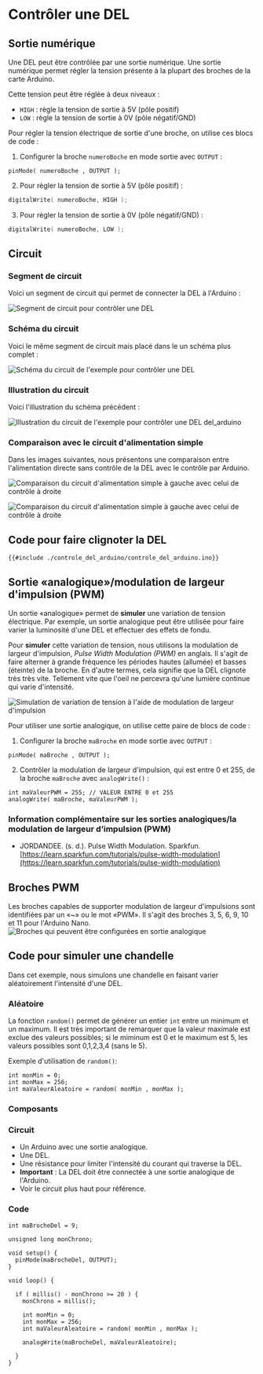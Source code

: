 # Contrôler une DEL

## Sortie numérique

Une DEL peut être contrôlée par une sortie numérique. Une sortie numérique permet régler la tension présente à la plupart des broches de la carte Arduino. 

Cette tension peut être réglée à deux niveaux :
* `HIGH` : règle la tension de sortie à 5V (pôle positif)
* `LOW` : règle la tension de sortie à 0V (pôle négatif/GND)

Pour régler la tension électrique de sortie d'une broche, on utilise ces blocs de code :
1) Configurer la broche `numeroBoche` en mode sortie avec `OUTPUT` :
```arduino
pinMode( numeroBoche , OUTPUT );
```

2) Pour règler la tension de sortie à 5V (pôle positif) :
```cpp
digitalWrite( numeroBoche, HIGH );
```

3) Pour règler la tension de sortie à 0V (pôle négatif/GND) :
```cpp
digitalWrite( numeroBoche, LOW );
```

## Circuit

### Segment de circuit

Voici un segment de circuit qui permet de connecter la DEL à l'Arduino :

![Segment de circuit pour contrôler une DEL](./Slide1.SVG)


### Schéma du circuit

Voici le même segment de circuit mais placé dans le un schéma plus complet :

![Schéma du circuit de l'exemple pour contrôler une DEL](./del_arduino_schema.png)

### Illustration du circuit

Voici l'illustration du schéma précédent :

![Illustration du circuit de l'exemple pour contrôler une DEL](./del_arduino_illustration.png)
del_arduino

### Comparaison avec le circuit d'alimentation simple

Dans les images suivantes, nous présentons une comparaison entre l'alimentation directe sans contrôle de la DEL avec le contrôle par Arduino.

![Comparaison du circuit d'alimentation simple à gauche avec celui de contrôle à droite](./Slide3.SVG)

![Comparaison du circuit d'alimentation simple à gauche avec celui de contrôle à droite](./del_alimentation_vs_controle_illustration.svg)


## Code pour faire clignoter la DEL 

```arduino
{{#include ./controle_del_arduino/controle_del_arduino.ino}}
```


## Sortie «analogique»/modulation de largeur d'impulsion (PWM)

Un sortie «analogique» permet de **simuler** une variation de tension électrique. Par exemple, un sortie analogique peut être utilisée pour faire varier la luminosité d'une DEL et effectuer des effets de fondu.

Pour **simuler** cette variation de tension, nous utilisons la modulation de largeur d'impulsion, *Pulse Width Modulation (PWM)* en anglais. Il s'agit de faire alterner à grande fréquence les périodes hautes (allumée) et basses (éteinte) de la broche.  En d'autre termes, cela signifie que la DEL clignote très très vite. Tellement vite que l'oeil ne percevra qu'une lumière continue qui varie d'intensité. 

![Simulation de variation de tension à l'aide de modulation de largeur d'impulsion](./Diapositive2.SVG)

Pour utiliser une sortie analogique, on utilise cette paire de blocs de code :
1) Configurer la broche `maBroche` en mode sortie avec `OUTPUT` :
```arduino
pinMode( maBroche , OUTPUT );
```
2) Contrôler la modulation de largeur d'impulsion, qui est entre 0 et 255, de la broche `maBroche` avec `analogWrite()` :
```arduino
int maValeurPWM = 255; // VALEUR ENTRE 0 et 255
analogWrite( maBroche, maValeurPWM );
```

### Information complémentaire sur les sorties analogiques/la modulation de largeur d’impulsion (PWM)

* JORDANDEE. (s. d.). Pulse Width Modulation. Sparkfun. [https://learn.sparkfun.com/tutorials/pulse-width-modulation](https://learn.sparkfun.com/tutorials/pulse-width-modulation)


## Broches PWM
Les broches capables de supporter modulation de largeur d'impulsions sont identifiées par un «~» ou le mot «PWM». Il s'agit des broches 3, 5, 6, 9, 10 et 11 pour l'Arduino Nano.
![Broches qui peuvent être configurées en sortie analogique](./Diapositive1.SVG)


## Code pour simuler une chandelle

Dans cet exemple, nous simulons une chandelle en faisant varier aléatoirement l'intensité d'une DEL. 

### Aléatoire

La fonction `random()` permet de générer un entier `int` entre un minimum et un maximum. Il est très important de remarquer que  la valeur maximale est exclue des valeurs possibles; si le miminum est 0 et le maximum est 5, les valeurs possibles sont 0,1,2,3,4 (sans le 5).


Exemple d'utilisation de `random()`:
```arduino
int monMin = 0;
int monMax = 256;
int maValeurAleatoire = random( monMin , monMax );
```

### Composants



### Circuit

* Un Arduino avec une sortie analogique.
* Une DEL.
* Une résistance pour limiter l'intensité du courant qui traverse la DEL.
* **Important** : La DEL doit être connectée à une sortie analogique de l'Arduino.
* Voir le circuit plus haut pour référence.

### Code
```arduino
int maBrocheDel = 9;

unsigned long monChrono;

void setup() {
  pinMode(maBrocheDel, OUTPUT);
}

void loop() {

  if ( millis() - monChrono >= 20 ) {
    monChrono = millis();

    int monMin = 0;
    int monMax = 256;
    int maValeurAleatoire = random( monMin , monMax );

    analogWrite(maBrocheDel, maValeurAleatoire);

  }
}
```
